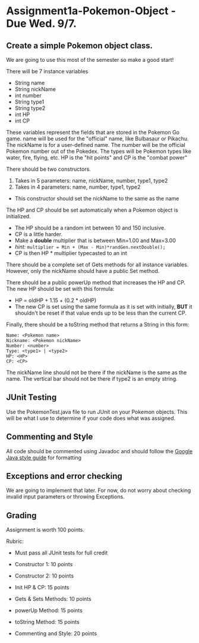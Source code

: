 # Assignment1a-Pokemon-Object - Due Wed. 9/7.

Create a simple Pokemon object class. 
---
We are going to use this most of the semester so make a good start!

There will be 7 instance variables
  * String name
  * String nickName
  * int number
  * String type1
  * String type2
  * int HP
  * int CP
  
These variables represent the fields that are stored in the Pokemon Go game. name will be used for the "official" name, like Bulbasaur or Pikachu. The nickName is for a user-defined name. The number will be the official Pokemon number out of the Pokedex. The types will be Pokemon types like water, fire, flying, etc. HP is the "hit points" and CP is the "combat power"

There should be two constructors.
 1. Takes in 5 parameters: name, nickName, number, type1, type2
 2. Takes in 4 parameters: name, number, type1, type2
  * This constructor should set the nickName to the same as the name 
  
The HP and CP should be set automatically when a Pokemon object is initialized. 
 * The HP should be a random int between 10 and 150 inclusive.
 * CP is a little harder.
  * Make a **double** multiplier that is between Min=1.00 and Max=3.00
  * *hint:*  ```multiplier = Min + (Max - Min)*randGen.nextDouble();```
  * CP is then HP * multiplier typecasted to an int
  
There should be a complete set of Gets methods for all instance variables. However, only the nickName should have a public Set method.

There should be a public powerUp method that increases the HP and CP. The new HP should be set with this formula:
 * HP = oldHP + 1.15 + (0.2 * oldHP)
 * The new CP is set using the same formula as it is set with initially, **BUT** it shouldn't be reset if that value ends up to be less than the current CP.
  
Finally, there should be a toString method that returns a String in this form:
```
Name: <Pokemon name>
Nickname: <Pokemon nickName>
Number: <number>
Type: <type1> | <type2>
HP: <HP>
CP: <CP>
```
The nickName line should not be there if the nickName is the same as the name. The vertical bar should not be there if type2 is an empty string.
  
JUnit Testing
---
Use the PokemonTest.java file to run JUnit on your Pokemon objects. This will be what I use to determine if your code does what was assigned.

Commenting and Style
---
All code should be commented using Javadoc and should follow the [Google Java style guide](https://google.github.io/styleguide/javaguide.html) for formatting

Exceptions and error checking
---
We are going to implement that later. For now, do not worry about checking invalid input parameters or throwing Exceptions.

Grading
---
Assignment is worth 100 points.

Rubric:
 * Must pass all JUnit tests for full credit
  * Constructor 1: 10 points
  * Constructor 2: 10 points
  * Init HP & CP: 15 points
  * Gets & Sets Methods: 10 points
  * powerUp Method: 15 points
  * toString Method: 15 points

  
 * Commenting and Style:  20 points

